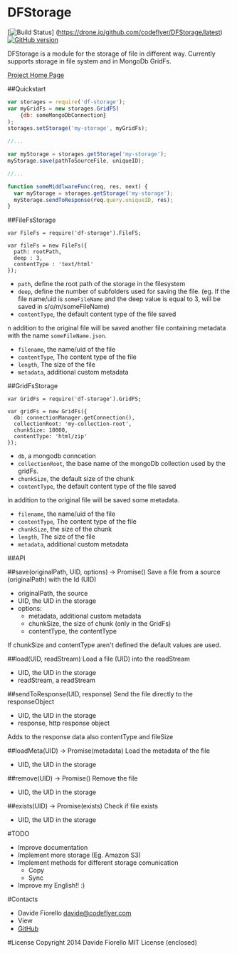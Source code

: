 DFStorage
=======

[![Build Status](https://drone.io/github.com/codeflyer/DFStorage/status.png)]
(https://drone.io/github.com/codeflyer/DFStorage/latest)
[![GitHub version](https://badge.fury.io/gh/codeflyer%2FDFStorage.svg)](http://badge.fury.io/gh/codeflyer%2FDFStorage)

DFStorage is a module for the storage of file in different way.
Currently supports storage in file system and in MongoDb GridFs.

[Project Home Page](https://github.com/codeflyer/DFStorage)

##Quickstart
```javascript
var storages = require('df-storage');
var myGridFs = new storages.GridFS(
    {db: someMongoDbConnection}
);
storages.setStorage('my-storage', myGridFs);

//...

var myStorage = storages.getStorage('my-storage');
myStorage.save(pathToSourceFile, uniqueID);

//...

function someMiddlwareFunc(req, res, next) {
  var myStorage = storages.getStorage('my-storage');
  myStorage.sendToResponse(req.query.uniqueID, res);
}
```

##FileFsStorage

```
var FileFs = require('df-storage').FileFS;

var fileFs = new FileFs({
  path: rootPath,
  deep : 3,
  contentType : 'text/html'
});
```

 * ```path```, define the root path of the storage in the filesystem
 * ```deep```, define the number of subfolders used for saving the file.
 (eg. If the file name/uid is ```someFileName``` and the deep value is equal 
 to 3, will be saved in s/o/m/someFileName)
 * ```contentType```, the default content type of the file saved

n addition to the original file will be saved another file containing
metadata with the name ```someFileName.json```.

 * ```filename```, the name/uid of the file
 * ```contentType```, The content type of the file
 * ```length```, The size of the file
 * ```metadata```, additional custom metadata

##GridFsStorage

```
var GridFs = require('df-storage').GridFS;

var gridFs = new GridFs({
  db: connectionManager.getConnection(),
  collectionRoot: 'my-collection-root',
  chunkSize: 10000,
  contentType: 'html/zip'
});
```

 * ```db```, a mongodb conncetion
 * ```collectionRoot```, the base name of the mongoDb collection used by the
 gridFs.
 * ```chunkSize```, the default size of the chunk
 * ```contentType```, the default content type of the file saved

in addition to the original file will be saved some metadata.

 * ```filename```, the name/uid of the file
 * ```contentType```, The content type of the file
 * ```chunkSize```, the size of the chunk
 * ```length```, The size of the file
 * ```metadata```, additional custom metadata

##API

##save(originalPath, UID, options) -> Promise()
Save a file from a source (originalPath) with the Id (UID)

 * originalPath, the source
 * UID, the UID in the storage
 * options:
   * metadata, additional custom metadata
   * chunkSize, the size of chunk (only in the GridFs)
   * contentType, the contentType

If chunkSize and contentType aren't defined the default values are used.

##load(UID, readStream)
Load a file (UID) into the readStream
 * UID, the UID in the storage
 * readStream, a readStream

##sendToResponse(UID, response)
Send the file directly to the responseObject
 * UID, the UID in the storage
 * response, http response object

Adds to the response data also contentType and fileSize

##loadMeta(UID) -> Promise(metadata)
Load the metadata of the file
 * UID, the UID in the storage

##remove(UID) -> Promise()
Remove the file
 * UID, the UID in the storage

##exists(UID) -> Promise(exists)
Check if file exists
 * UID, the UID in the storage


#TODO
 * Improve documentation
 * Implement more storage (Eg. Amazon S3)
 * Implement methods for different storage comunication
   * Copy
   * Sync
 * Improve my English!! :)

#Contacts
 * Davide Fiorello <davide@codeflyer.com>
 * [<img src="https://static.licdn.com/scds/common/u/img/webpromo/btn_profile_greytxt_80x15.png" width="80" height="15" border="0" alt="View Davide Fiorello's profile on LinkedIn">](http://it.linkedin.com/pub/davide-fiorello/2/20a/789)
 * [GitHub](https://github.com/codeflyer)

#License
Copyright 2014 Davide Fiorello MIT License (enclosed)
